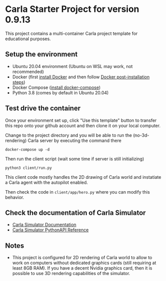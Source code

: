 # Carla Starter Project for version 0.9.13

This project contains a multi-container Carla project template for educational purposes.

## Setup the environment

- Ubuntu 20.04 environment (Ubuntu on WSL may work, not recommended)
- Docker (first [install Docker](https://docs.docker.com/engine/install/ubuntu/#install-using-the-repository) and then follow [Docker post-installation steps](https://docs.docker.com/engine/install/linux-postinstall/))
- Docker Compose ([install docker-compose](https://docs.docker.com/compose/install/))
- Python 3.8 (comes by default in Ubuntu 20.04)

## Test drive the container

Once your environment set up, click "Use this template" button to transfer this repo onto your github account and then clone it on your local computer.

Change to the project directory and you will be able to run the (no-3d-rendering) Carla server by executing the command there
```
docker-compose up -d
```
Then run the client script (wait some time if server is still initializing)

```
python3 client/run.py
```

This client code mostly handles the 2D drawing of Carla world and instatiate a Carla agent with the autopilot enabled. 

Then check the code in `client/app/hero.py` where you can modify this behavior. 

## Check the documentation of Carla Simulator 

- [Carla Simulator Documentation](https://carla.readthedocs.io/en/0.9.13/)
- [Carla Simulator PythonAPI Reference](https://carla.readthedocs.io/en/0.9.13/python_api/)

## Notes

- This project is configured for 2D rendering of Carla world to allow to work on computers without dedicated graphics cards (still requiring at least 8GB RAM). If you have a decent Nvidia graphics card, then it is possible to use 3D rendering capabilities of the simulator.
